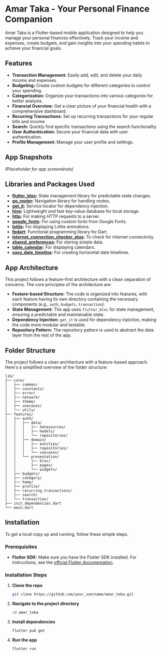 # Amar Taka - Your Personal Finance Companion

Amar Taka is a Flutter-based mobile application designed to help you manage your personal finances effectively. Track your income and expenses, create budgets, and gain insights into your spending habits to achieve your financial goals.

## Features

- **Transaction Management:** Easily add, edit, and delete your daily income and expenses.
- **Budgeting:** Create custom budgets for different categories to control your spending.
- **Categorization:** Organize your transactions into various categories for better analysis.
- **Financial Overview:** Get a clear picture of your financial health with a comprehensive dashboard.
- **Recurring Transactions:** Set up recurring transactions for your regular bills and income.
- **Search:** Quickly find specific transactions using the search functionality.
- **User Authentication:** Secure your financial data with user authentication.
- **Profile Management:** Manage your user profile and settings.

## App Snapshots

*(Placeholder for app screenshots)*

## Libraries and Packages Used

- **[flutter_bloc](https://pub.dev/packages/flutter_bloc):** State management library for predictable state changes.
- **[go_router](https://pub.dev/packages/go_router):** Navigation library for handling routes.
- **[get_it](https://pub.dev/packages/get_it):** Service locator for dependency injection.
- **[hive](https://pub.dev/packages/hive):** Lightweight and fast key-value database for local storage.
- **[http](https://pub.dev/packages/http):** For making HTTP requests to a server.
- **[google_fonts](https://pub.dev/packages/google_fonts):** For using custom fonts from Google Fonts.
- **[lottie](https://pub.dev/packages/lottie):** For displaying Lottie animations.
- **[fpdart](https://pub.dev/packages/fpdart):** Functional programming library for Dart.
- **[internet_connection_checker_plus](https://pub.dev/packages/internet_connection_checker_plus):** To check for internet connectivity.
- **[shared_preferences](https://pub.dev/packages/shared_preferences):** For storing simple data.
- **[table_calendar](https://pub.dev/packages/table_calendar):** For displaying calendars.
- **[easy_date_timeline](https://pub.dev/packages/easy_date_timeline):** For creating horizontal date timelines.

## App Architecture

This project follows a feature-first architecture with a clean separation of concerns. The core principles of the architecture are:

- **Feature-based Structure:** The code is organized into features, with each feature having its own directory containing the necessary components (e.g., `auth`, `budgets`, `transaction`).
- **State Management:** The app uses `flutter_bloc` for state management, ensuring a predictable and maintainable state.
- **Dependency Injection:** `get_it` is used for dependency injection, making the code more modular and testable.
- **Repository Pattern:** The repository pattern is used to abstract the data layer from the rest of the app.

## Folder Structure

The project follows a clean architecture with a feature-based approach. Here's a simplified overview of the folder structure:

```
lib/
├── core/
│   ├── common/
│   ├── constants/
│   ├── error/
│   ├── network/
│   ├── theme/
│   ├── usecases/
│   └── utils/
├── features/
│   ├── auth/
│   │   ├── data/
│   │   │   ├── datasources/
│   │   │   ├── models/
│   │   │   └── repositories/
│   │   ├── domain/
│   │   │   ├── entities/
│   │   │   ├── repositories/
│   │   │   └── usecases/
│   │   └── presentation/
│   │       ├── bloc/
│   │       ├── pages/
│   │       └── widgets/
│   ├── budgets/
│   ├── category/
│   ├── home/
│   ├── profile/
│   ├── recurring_transactions/
│   ├── search/
│   └── transaction/
├── init_dependencies.dart
└── main.dart
```

## Installation

To get a local copy up and running, follow these simple steps.

### Prerequisites

- **Flutter SDK:** Make sure you have the Flutter SDK installed. For instructions, see the [official Flutter documentation](https://flutter.dev/docs/get-started/install).

### Installation Steps

1.  **Clone the repo**
    ```sh
    git clone https://github.com/your_username/amar_taka.git
    ```
2.  **Navigate to the project directory**
    ```sh
    cd amar_taka
    ```
3.  **Install dependencies**
    ```sh
    flutter pub get
    ```
4.  **Run the app**
    ```sh
    flutter run
    ```
